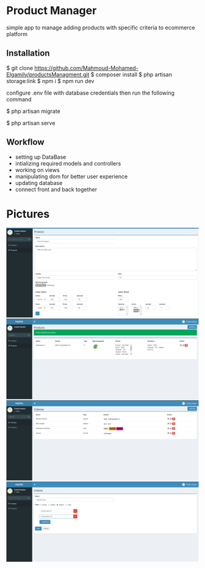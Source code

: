 # Product Manager
simple app to manage adding products with specific criteria to ecommerce platform

## Installation

$ git clone https://github.com/Mahmoud-Mohamed-Elgamily/productsManagment.git
$ composer install
$ php artisan storage:link 
$ npm i
$ npm run dev

configure .env file with database credentials then run the following command

$ php artisan migrate

$ php artisan serve


## Workflow
- setting up DataBase
- intializing required models and controllers
- working on views
- manipulating dom for better user experience
- updating database
- connect front and back together


# Pictures
![](projectImages/newProduct.png)
![](projectImages/listProducts.png)
![](projectImages/listCriteria.png)
![](projectImages/newCriteria.png)
